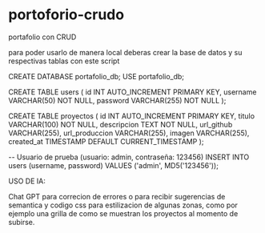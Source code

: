# portoforio-crudo
portafolio con CRUD

para poder usarlo de manera local deberas crear la base de datos y su respectivas tablas con este script

CREATE DATABASE portafolio_db;
USE portafolio_db;

CREATE TABLE users (
  id INT AUTO_INCREMENT PRIMARY KEY,
  username VARCHAR(50) NOT NULL,
  password VARCHAR(255) NOT NULL
);

CREATE TABLE proyectos (
  id INT AUTO_INCREMENT PRIMARY KEY,
  titulo VARCHAR(100) NOT NULL,
  descripcion TEXT NOT NULL,
  url_github VARCHAR(255),
  url_produccion VARCHAR(255),
  imagen VARCHAR(255),
  created_at TIMESTAMP DEFAULT CURRENT_TIMESTAMP
);

-- Usuario de prueba (usuario: admin, contraseña: 123456)
INSERT INTO users (username, password) VALUES ('admin', MD5('123456'));


USO DE IA:

Chat GPT para correcion de errores o para recibir sugerencias de semantica y codigo css para estilizacion de algunas zonas, como por ejemplo una grilla de como se muestran los proyectos al momento de subirse.

